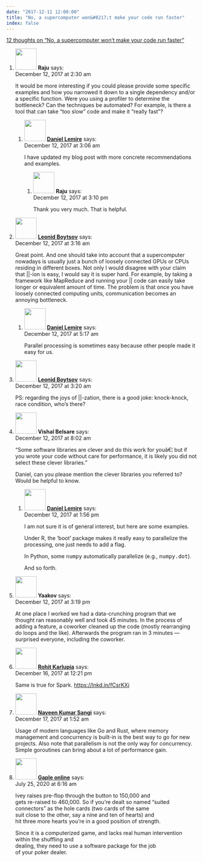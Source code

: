 ```yaml
---
date: "2017-12-11 12:00:00"
title: "No, a supercomputer won&#8217;t make your code run faster"
index: false
---
```


[12 thoughts on &ldquo;No, a supercomputer won&#8217;t make your code run faster&rdquo;](/lemire/blog/2017/12-11-no-a-supercomputer-wont-make-your-code-run-faster)

<ol class="comment-list">
<li id="comment-293317" class="comment even thread-even depth-1 parent">
<div class="comment-author vcard">
<img alt src="https://secure.gravatar.com/avatar/12ea44e05fa256ee19c888a00ce1dbb9?s=56&#038;d=mm&#038;r=g" srcset="https://secure.gravatar.com/avatar/12ea44e05fa256ee19c888a00ce1dbb9?s=112&#038;d=mm&#038;r=g 2x" class="avatar avatar-56 photo" height="56" width="56" decoding="async" /> <b class="fn">Raju</b> <span class="says">says:</span> </div>
<div class="comment-metadata"><time datetime="2017-12-12T02:30:48+00:00">December 12, 2017 at 2:30 am</time></a> </div>
<div class="comment-content">
<p>It would be more interesting if you could please provide some specific examples and how you narrowed it down to a single dependency and/or a specific function. Were you using a profiler to determine the bottleneck? Can the techniques be automated? For example, is there a tool that can take &ldquo;too slow&rdquo; code and make it &ldquo;really fast&rdquo;?</p>
</div>
<ol class="children">
<li id="comment-293320" class="comment byuser comment-author-lemire bypostauthor odd alt depth-2 parent">
<div class="comment-author vcard">
<img alt src="https://secure.gravatar.com/avatar/2ca999bef9535950f5b84281a4dab006?s=56&#038;d=mm&#038;r=g" srcset="https://secure.gravatar.com/avatar/2ca999bef9535950f5b84281a4dab006?s=112&#038;d=mm&#038;r=g 2x" class="avatar avatar-56 photo" height="56" width="56" decoding="async" /> <b class="fn"><a href="https://lemire.me/en/" class="url" rel="ugc">Daniel Lemire</a></b> <span class="says">says:</span> </div>
<div class="comment-metadata"><time datetime="2017-12-12T03:06:34+00:00">December 12, 2017 at 3:06 am</time></a> </div>
<div class="comment-content">
<p>I have updated my blog post with more concrete recommendations and examples.</p>
</div>
<ol class="children">
<li id="comment-293356" class="comment even depth-3">
<div class="comment-author vcard">
<img alt src="https://secure.gravatar.com/avatar/12ea44e05fa256ee19c888a00ce1dbb9?s=56&#038;d=mm&#038;r=g" srcset="https://secure.gravatar.com/avatar/12ea44e05fa256ee19c888a00ce1dbb9?s=112&#038;d=mm&#038;r=g 2x" class="avatar avatar-56 photo" height="56" width="56" loading="lazy" decoding="async" /> <b class="fn">Raju</b> <span class="says">says:</span> </div>
<div class="comment-metadata"><time datetime="2017-12-12T15:10:56+00:00">December 12, 2017 at 3:10 pm</time></a> </div>
<div class="comment-content">
<p>Thank you very much. That is helpful.</p>
</div>
</li>
</ol>
</li>
</ol>
</li>
<li id="comment-293322" class="comment odd alt thread-odd thread-alt depth-1 parent">
<div class="comment-author vcard">
<img alt src="https://secure.gravatar.com/avatar/cdbd04afdb5401d1cbbd390416f3c1e3?s=56&#038;d=mm&#038;r=g" srcset="https://secure.gravatar.com/avatar/cdbd04afdb5401d1cbbd390416f3c1e3?s=112&#038;d=mm&#038;r=g 2x" class="avatar avatar-56 photo" height="56" width="56" loading="lazy" decoding="async" /> <b class="fn"><a href="http://searchivarius.org/about" class="url" rel="ugc external nofollow">Leonid Boytsov</a></b> <span class="says">says:</span> </div>
<div class="comment-metadata"><time datetime="2017-12-12T03:16:42+00:00">December 12, 2017 at 3:16 am</time></a> </div>
<div class="comment-content">
<p>Great point. And one should take into account that a supercomputer nowadays is usually just a bunch of loosely connected GPUs or CPUs residing in different boxes. Not only I would disagree with your claim that ||-ion is easy, I would say it is super hard. For example, by taking a framework like MapReduce and running your || code can easily take longer or equivalent amount of time. The problem is that once you have loosely connected computing units, communication becomes an annoying bottleneck.</p>
</div>
<ol class="children">
<li id="comment-293325" class="comment byuser comment-author-lemire bypostauthor even depth-2">
<div class="comment-author vcard">
<img alt src="https://secure.gravatar.com/avatar/2ca999bef9535950f5b84281a4dab006?s=56&#038;d=mm&#038;r=g" srcset="https://secure.gravatar.com/avatar/2ca999bef9535950f5b84281a4dab006?s=112&#038;d=mm&#038;r=g 2x" class="avatar avatar-56 photo" height="56" width="56" loading="lazy" decoding="async" /> <b class="fn"><a href="https://lemire.me/en/" class="url" rel="ugc">Daniel Lemire</a></b> <span class="says">says:</span> </div>
<div class="comment-metadata"><time datetime="2017-12-12T05:17:16+00:00">December 12, 2017 at 5:17 am</time></a> </div>
<div class="comment-content">
<p>Parallel processing is sometimes easy because other people made it easy for us.</p>
</div>
</li>
</ol>
</li>
<li id="comment-293323" class="comment odd alt thread-even depth-1">
<div class="comment-author vcard">
<img alt src="https://secure.gravatar.com/avatar/cdbd04afdb5401d1cbbd390416f3c1e3?s=56&#038;d=mm&#038;r=g" srcset="https://secure.gravatar.com/avatar/cdbd04afdb5401d1cbbd390416f3c1e3?s=112&#038;d=mm&#038;r=g 2x" class="avatar avatar-56 photo" height="56" width="56" loading="lazy" decoding="async" /> <b class="fn"><a href="http://searchivarius.org/about" class="url" rel="ugc external nofollow">Leonid Boytsov</a></b> <span class="says">says:</span> </div>
<div class="comment-metadata"><time datetime="2017-12-12T03:20:29+00:00">December 12, 2017 at 3:20 am</time></a> </div>
<div class="comment-content">
<p>PS: regarding the joys of ||-zation, there is a good joke: knock-knock, race condition, who&rsquo;s there?</p>
</div>
</li>
<li id="comment-293332" class="comment even thread-odd thread-alt depth-1 parent">
<div class="comment-author vcard">
<img alt src="https://secure.gravatar.com/avatar/35649daef66e6333c9869a3a680c7dc9?s=56&#038;d=mm&#038;r=g" srcset="https://secure.gravatar.com/avatar/35649daef66e6333c9869a3a680c7dc9?s=112&#038;d=mm&#038;r=g 2x" class="avatar avatar-56 photo" height="56" width="56" loading="lazy" decoding="async" /> <b class="fn">Vishal Belsare</b> <span class="says">says:</span> </div>
<div class="comment-metadata"><time datetime="2017-12-12T08:02:26+00:00">December 12, 2017 at 8:02 am</time></a> </div>
<div class="comment-content">
<p>&ldquo;Some software libraries are clever and do this work for youâ€¦ but if you wrote your code without care for performance, it is likely you did not select these clever libraries.&rdquo;</p>
<p>Daniel, can you please mention the clever libraries you referred to? Would be helpful to know.</p>
</div>
<ol class="children">
<li id="comment-293350" class="comment byuser comment-author-lemire bypostauthor odd alt depth-2">
<div class="comment-author vcard">
<img alt src="https://secure.gravatar.com/avatar/2ca999bef9535950f5b84281a4dab006?s=56&#038;d=mm&#038;r=g" srcset="https://secure.gravatar.com/avatar/2ca999bef9535950f5b84281a4dab006?s=112&#038;d=mm&#038;r=g 2x" class="avatar avatar-56 photo" height="56" width="56" loading="lazy" decoding="async" /> <b class="fn"><a href="https://lemire.me/en/" class="url" rel="ugc">Daniel Lemire</a></b> <span class="says">says:</span> </div>
<div class="comment-metadata"><time datetime="2017-12-12T13:56:09+00:00">December 12, 2017 at 1:56 pm</time></a> </div>
<div class="comment-content">
<p>I am not sure it is of general interest, but here are some examples.</p>
<p>Under R, the &lsquo;boot&rsquo; package makes it really easy to parallelize the processing, one just needs to add a flag.</p>
<p>In Python, some <tt>numpy</tt> automatically parallelize (e.g., <tt>numpy.dot</tt>).</p>
<p>And so forth.</p>
</div>
</li>
</ol>
</li>
<li id="comment-293357" class="comment even thread-even depth-1">
<div class="comment-author vcard">
<img alt src="https://secure.gravatar.com/avatar/6f48bcd42389d61e55a498beadec410e?s=56&#038;d=mm&#038;r=g" srcset="https://secure.gravatar.com/avatar/6f48bcd42389d61e55a498beadec410e?s=112&#038;d=mm&#038;r=g 2x" class="avatar avatar-56 photo" height="56" width="56" loading="lazy" decoding="async" /> <b class="fn">Yaakov</b> <span class="says">says:</span> </div>
<div class="comment-metadata"><time datetime="2017-12-12T15:19:01+00:00">December 12, 2017 at 3:19 pm</time></a> </div>
<div class="comment-content">
<p>At one place I worked we had a data-crunching program that we thought ran reasonably well and took 45 minutes. In the process of adding a feature, a coworker cleaned up the code (mostly rearranging do loops and the like). Afterwards the program ran in 3 minutes &#8212; surprised everyone, including the coworker.</p>
</div>
</li>
<li id="comment-293619" class="comment odd alt thread-odd thread-alt depth-1">
<div class="comment-author vcard">
<img alt src="https://secure.gravatar.com/avatar/f0c06152522e0913232fc5178661dfdf?s=56&#038;d=mm&#038;r=g" srcset="https://secure.gravatar.com/avatar/f0c06152522e0913232fc5178661dfdf?s=112&#038;d=mm&#038;r=g 2x" class="avatar avatar-56 photo" height="56" width="56" loading="lazy" decoding="async" /> <b class="fn"><a href="http://chakpak.blogspot.in" class="url" rel="ugc external nofollow">Rohit Karlupia</a></b> <span class="says">says:</span> </div>
<div class="comment-metadata"><time datetime="2017-12-16T12:21:49+00:00">December 16, 2017 at 12:21 pm</time></a> </div>
<div class="comment-content">
<p>Same is true for Spark. <a href="https://lnkd.in/fCsrKXj" rel="nofollow ugc">https://lnkd.in/fCsrKXj</a></p>
</div>
</li>
<li id="comment-293656" class="comment even thread-even depth-1">
<div class="comment-author vcard">
<img alt src="https://secure.gravatar.com/avatar/2ed27920a4ec4445d0e390a30df7145d?s=56&#038;d=mm&#038;r=g" srcset="https://secure.gravatar.com/avatar/2ed27920a4ec4445d0e390a30df7145d?s=112&#038;d=mm&#038;r=g 2x" class="avatar avatar-56 photo" height="56" width="56" loading="lazy" decoding="async" /> <b class="fn"><a href="http://nkprince007.github.io" class="url" rel="ugc external nofollow">Naveen Kumar Sangi</a></b> <span class="says">says:</span> </div>
<div class="comment-metadata"><time datetime="2017-12-17T01:52:35+00:00">December 17, 2017 at 1:52 am</time></a> </div>
<div class="comment-content">
<p>Usage of modern languages like Go and Rust, where memory management and concurrency is built-in is the best way to go for new projects. Also note that parallelism is not the only way for concurrency. Simple goroutines can bring about a lot of performance gain.</p>
</div>
</li>
<li id="comment-544875" class="comment odd alt thread-odd thread-alt depth-1">
<div class="comment-author vcard">
<img alt src="https://secure.gravatar.com/avatar/0839ac88cafe51cbe9112ccbbdb166ca?s=56&#038;d=mm&#038;r=g" srcset="https://secure.gravatar.com/avatar/0839ac88cafe51cbe9112ccbbdb166ca?s=112&#038;d=mm&#038;r=g 2x" class="avatar avatar-56 photo" height="56" width="56" loading="lazy" decoding="async" /> <b class="fn"><a href="https://akunidpro.vip/" class="url" rel="ugc external nofollow">Gaple online</a></b> <span class="says">says:</span> </div>
<div class="comment-metadata"><time datetime="2020-07-25T06:16:54+00:00">July 25, 2020 at 6:16 am</time></a> </div>
<div class="comment-content">
<p>Ivey raises pre-flop through the button to 150,000 and<br/>
gets re-raised to 460,000. So if you&rsquo;re dealt so named &ldquo;suited connectors&rdquo; as the hole cards (two cards of the same<br/>
suit close to the other, say a nine and ten of hearts) and<br/>
hit three more hearts you&rsquo;re in a good position of strength.</p>
<p>Since it is a computerized game, and lacks real human intervention within the shuffling and<br/>
dealing, they need to use a software package for the job<br/>
of your poker dealer.</p>
</div>
</li>
</ol>
